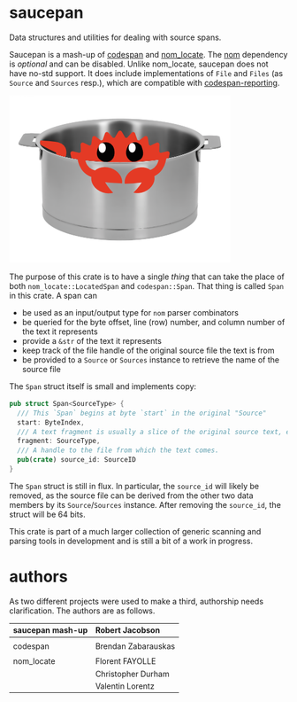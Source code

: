 # saucepan

Data structures and utilities for dealing with source spans.

Saucepan is a mash-up of [codespan](https://crates.io/crates/codespan) and
[nom_locate](https://crates.io/crates/nom_locate). The [nom](https://crates.io/crates/nom)
dependency is *optional* and can be disabled. Unlike nom_locate, saucepan does not have no-std
support. It does include implementations of `File` and `Files` (as `Source` and `Sources` resp.),
which are compatible with [codespan-reporting](https://crates.io/crates/codespan-reporting).

![saucepan](saucepan.png)

The purpose of this crate is to have a single *thing* that can take the place of both
 `nom_locate::LocatedSpan`
 and `codespan::Span`. That thing is called `Span` in this crate. A span can
 
 * be used as an input/output type for `nom` parser combinators
 * be queried for the byte offset, line (row) number, and column number of the text it represents
 * provide a `&str` of the text it represents
 * keep track of the file handle of the original source file the text is from
 * be provided to a `Source` or `Sources` instance to retrieve the name of the source file

The `Span` struct itself is small and implements copy:

```rust
pub struct Span<SourceType> {
  /// This `Span` begins at byte `start` in the original "Source"
  start: ByteIndex,
  /// A text fragment is usually a slice of the original source text, e.g. `&str` or `&[u8]`.
  fragment: SourceType,
  /// A handle to the file from which the text comes.
  pub(crate) source_id: SourceID
}
```

The `Span` struct is still in flux. In particular, the `source_id` will likely be removed, as the
source file can be derived from the other two data members by its `Source`/`Sources` instance. 
After removing  the `source_id`, the struct will be 64 bits.

This crate is part of a much larger collection of generic scanning and parsing tools in development
and is still a bit of a work in progress.

# authors

As two different projects were used to make a third, authorship needs clarification. The authors
 are as follows.

| saucepan mash-up     | Robert Jacobson         |
| :------------------- | :---------------------- |
|                      |                         |
| codespan             | Brendan Zabarauskas     |
|                      |                         |
| nom_locate           | Florent FAYOLLE         |
|                      | Christopher Durham      |
|                      | Valentin Lorentz        |




